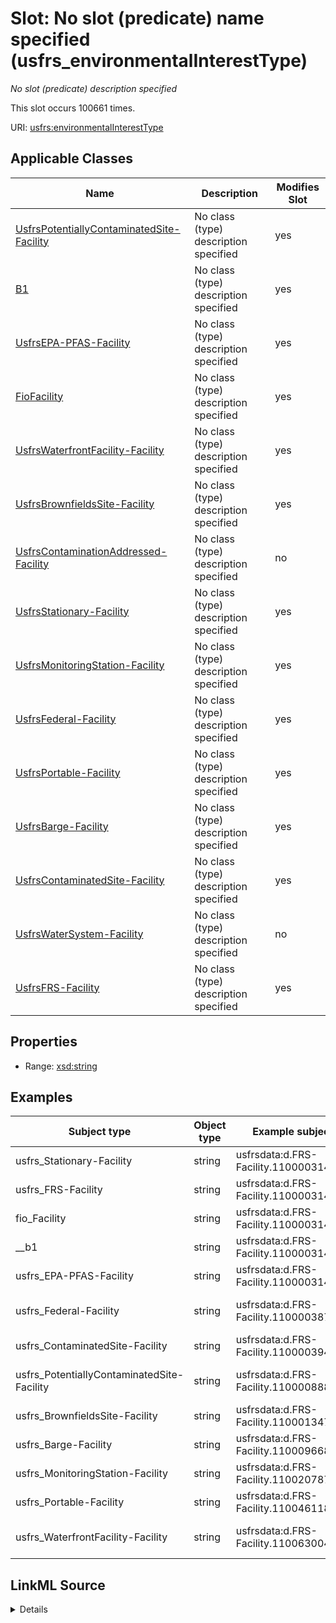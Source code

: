 

# Slot: No slot (predicate) name specified (usfrs_environmentalInterestType)


_No slot (predicate) description specified_






This slot occurs 100661 times.


URI: [usfrs:environmentalInterestType](http://sawgraph.spatialai.org/v1/us-frs#environmentalInterestType)



<!-- no inheritance hierarchy -->





## Applicable Classes

| Name | Description | Modifies Slot |
| --- | --- | --- |
| [UsfrsPotentiallyContaminatedSite-Facility](../classes/UsfrsPotentiallyContaminatedSite-Facility.md) | No class (type) description specified |  yes  |
| [B1](../classes/B1.md) | No class (type) description specified |  yes  |
| [UsfrsEPA-PFAS-Facility](../classes/UsfrsEPA-PFAS-Facility.md) | No class (type) description specified |  yes  |
| [FioFacility](../classes/FioFacility.md) | No class (type) description specified |  yes  |
| [UsfrsWaterfrontFacility-Facility](../classes/UsfrsWaterfrontFacility-Facility.md) | No class (type) description specified |  yes  |
| [UsfrsBrownfieldsSite-Facility](../classes/UsfrsBrownfieldsSite-Facility.md) | No class (type) description specified |  yes  |
| [UsfrsContaminationAddressed-Facility](../classes/UsfrsContaminationAddressed-Facility.md) | No class (type) description specified |  no  |
| [UsfrsStationary-Facility](../classes/UsfrsStationary-Facility.md) | No class (type) description specified |  yes  |
| [UsfrsMonitoringStation-Facility](../classes/UsfrsMonitoringStation-Facility.md) | No class (type) description specified |  yes  |
| [UsfrsFederal-Facility](../classes/UsfrsFederal-Facility.md) | No class (type) description specified |  yes  |
| [UsfrsPortable-Facility](../classes/UsfrsPortable-Facility.md) | No class (type) description specified |  yes  |
| [UsfrsBarge-Facility](../classes/UsfrsBarge-Facility.md) | No class (type) description specified |  yes  |
| [UsfrsContaminatedSite-Facility](../classes/UsfrsContaminatedSite-Facility.md) | No class (type) description specified |  yes  |
| [UsfrsWaterSystem-Facility](../classes/UsfrsWaterSystem-Facility.md) | No class (type) description specified |  no  |
| [UsfrsFRS-Facility](../classes/UsfrsFRS-Facility.md) | No class (type) description specified |  yes  |







## Properties

* Range: [xsd:string](http://www.w3.org/2001/XMLSchema#string)






## Examples

| Subject type | Object type | Example subject | Example object | Occurrences |
| --- | --- | --- | --- | --- |
| usfrs_Stationary-Facility | string | usfrsdata:d.FRS-Facility.110000314204 | AIR SYNTHETIC MINOR | 95553 |
| usfrs_FRS-Facility | string | usfrsdata:d.FRS-Facility.110000314204 | AIR SYNTHETIC MINOR | 100661 |
| fio_Facility | string | usfrsdata:d.FRS-Facility.110000314204 | AIR SYNTHETIC MINOR | 100661 |
| __b1 | string | usfrsdata:d.FRS-Facility.110000314204 | AIR SYNTHETIC MINOR | 100661 |
| usfrs_EPA-PFAS-Facility | string | usfrsdata:d.FRS-Facility.110000314222 | AIR MINOR | 17250 |
| usfrs_Federal-Facility | string | usfrsdata:d.FRS-Facility.110000387714 | AIR EMISSIONS CLASSIFICATION UNKNOWN | 685 |
| usfrs_ContaminatedSite-Facility | string | usfrsdata:d.FRS-Facility.110000394635 | AIR SYNTHETIC MINOR | 6 |
| usfrs_PotentiallyContaminatedSite-Facility | string | usfrsdata:d.FRS-Facility.110000888585 | AIR EMISSIONS CLASSIFICATION UNKNOWN | 53 |
| usfrs_BrownfieldsSite-Facility | string | usfrsdata:d.FRS-Facility.110001347490 | AIR MINOR | 31 |
| usfrs_Barge-Facility | string | usfrsdata:d.FRS-Facility.110009668243 | AIR MINOR | 6 |
| usfrs_MonitoringStation-Facility | string | usfrsdata:d.FRS-Facility.110020787022 | AIR MINOR | 25 |
| usfrs_Portable-Facility | string | usfrsdata:d.FRS-Facility.110046118330 | STATE MASTER | 202 |
| usfrs_WaterfrontFacility-Facility | string | usfrsdata:d.FRS-Facility.110063004323 | AIR EMISSIONS CLASSIFICATION UNKNOWN | 1 |




## LinkML Source

<details>

```yaml
name: usfrs_environmentalInterestType
annotations:
  count:
    tag: count
    value: 100661
description: No slot (predicate) description specified
title: No slot (predicate) name specified
examples:
- object:
    example_object: AIR SYNTHETIC MINOR
    example_object_type: string
    example_predicate: usfrs:environmentalInterestType
    example_subject: usfrsdata:d.FRS-Facility.110000314204
    example_subject_type: usfrs_Stationary-Facility
- object:
    example_object: AIR SYNTHETIC MINOR
    example_object_type: string
    example_predicate: usfrs:environmentalInterestType
    example_subject: usfrsdata:d.FRS-Facility.110000314204
    example_subject_type: usfrs_FRS-Facility
- object:
    example_object: AIR SYNTHETIC MINOR
    example_object_type: string
    example_predicate: usfrs:environmentalInterestType
    example_subject: usfrsdata:d.FRS-Facility.110000314204
    example_subject_type: fio_Facility
- object:
    example_object: AIR SYNTHETIC MINOR
    example_object_type: string
    example_predicate: usfrs:environmentalInterestType
    example_subject: usfrsdata:d.FRS-Facility.110000314204
    example_subject_type: __b1
- object:
    example_object: AIR MINOR
    example_object_type: string
    example_predicate: usfrs:environmentalInterestType
    example_subject: usfrsdata:d.FRS-Facility.110000314222
    example_subject_type: usfrs_EPA-PFAS-Facility
- object:
    example_object: AIR EMISSIONS CLASSIFICATION UNKNOWN
    example_object_type: string
    example_predicate: usfrs:environmentalInterestType
    example_subject: usfrsdata:d.FRS-Facility.110000387714
    example_subject_type: usfrs_Federal-Facility
- object:
    example_object: AIR SYNTHETIC MINOR
    example_object_type: string
    example_predicate: usfrs:environmentalInterestType
    example_subject: usfrsdata:d.FRS-Facility.110000394635
    example_subject_type: usfrs_ContaminatedSite-Facility
- object:
    example_object: AIR EMISSIONS CLASSIFICATION UNKNOWN
    example_object_type: string
    example_predicate: usfrs:environmentalInterestType
    example_subject: usfrsdata:d.FRS-Facility.110000888585
    example_subject_type: usfrs_PotentiallyContaminatedSite-Facility
- object:
    example_object: AIR MINOR
    example_object_type: string
    example_predicate: usfrs:environmentalInterestType
    example_subject: usfrsdata:d.FRS-Facility.110001347490
    example_subject_type: usfrs_BrownfieldsSite-Facility
- object:
    example_object: AIR MINOR
    example_object_type: string
    example_predicate: usfrs:environmentalInterestType
    example_subject: usfrsdata:d.FRS-Facility.110009668243
    example_subject_type: usfrs_Barge-Facility
- object:
    example_object: AIR MINOR
    example_object_type: string
    example_predicate: usfrs:environmentalInterestType
    example_subject: usfrsdata:d.FRS-Facility.110020787022
    example_subject_type: usfrs_MonitoringStation-Facility
- object:
    example_object: STATE MASTER
    example_object_type: string
    example_predicate: usfrs:environmentalInterestType
    example_subject: usfrsdata:d.FRS-Facility.110046118330
    example_subject_type: usfrs_Portable-Facility
- object:
    example_object: AIR EMISSIONS CLASSIFICATION UNKNOWN
    example_object_type: string
    example_predicate: usfrs:environmentalInterestType
    example_subject: usfrsdata:d.FRS-Facility.110063004323
    example_subject_type: usfrs_WaterfrontFacility-Facility
from_schema: fio-kg
rank: 1000
slot_uri: usfrs:environmentalInterestType
alias: usfrs_environmentalInterestType
domain_of:
- __b1
- fio_Facility
- usfrs_Barge-Facility
- usfrs_BrownfieldsSite-Facility
- usfrs_ContaminatedSite-Facility
- usfrs_EPA-PFAS-Facility
- usfrs_FRS-Facility
- usfrs_Federal-Facility
- usfrs_MonitoringStation-Facility
- usfrs_Portable-Facility
- usfrs_PotentiallyContaminatedSite-Facility
- usfrs_Stationary-Facility
- usfrs_WaterfrontFacility-Facility
range: string

```
</details>